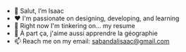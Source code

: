 - 👋 Salut, I’m Isaac
- ❤️ I'm passionate on designing, developing, and learning
- 👀 Right now I'm tinkering on... my resume
- 🌱 À part ça, j'aime aussi apprendre la géographie
- 📫 Reach me on my email: sabandalisaac@gmail.com

<!---
icnicoli/icnicoli is a ✨ special ✨ repository because its `README.md` (this file) appears on your GitHub profile.
You can click the Preview link to take a look at your changes.
--->
